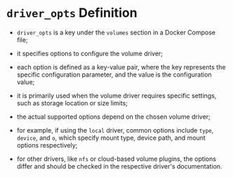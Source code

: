# `driver_opts` Definition

- `driver_opts` is a key under the `volumes` section in a Docker Compose file;
- it specifies options to configure the volume driver;
- each option is defined as a key-value pair, where the key represents the specific configuration parameter, and the value is the configuration value;


- it is primarily used when the volume driver requires specific settings, such as storage location or size limits;
- the actual supported options depend on the chosen volume driver;
- for example, if using the `local` driver, common options include `type`, `device`, and `o`, which specify mount type, device path, and mount options respectively;


- for other drivers, like `nfs` or cloud-based volume plugins, the options differ and should be checked in the respective driver's documentation.
